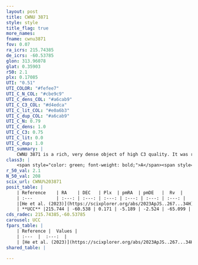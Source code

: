 ```yaml
---
layout: post
title: CWNU 3871
style: style
title_flag: true
more_names: 
fname: cwnu3871
fov: 0.07
ra_icrs: 215.74385
de_icrs: -60.53785
glon: 313.96078
glat: 0.35903
r50: 2.1
plx: 0.17085
UTI: "0.51"
UTI_COLOR: "#fefee7"
UTI_C_N_COL: "#cbe9c9"
UTI_C_dens_COL: "#a6cab9"
UTI_C_C3_COL: "#d4edca"
UTI_C_lit_COL: "#e0a6b3"
UTI_C_dup_COL: "#a6cab9"
UTI_C_N: 0.79
UTI_C_dens: 1.0
UTI_C_C3: 0.75
UTI_C_lit: 0.0
UTI_C_dup: 1.0
UTI_summary: |
    CWNU 3871 is a rich, very dense object of high C3 quality. It was recently reported in the literature.
class3: |
    <span style="color: green; font-weight: bold;">A</span><span style="color: #FFC300; font-weight: bold;">B</span>
r_50_val: 2.1
N_50_val: 208
scix_url: CWNU%203871
posit_table: |
    | Reference    | RA    | DEC   | Plx  | pmRA  | pmDE   |  Rv  |
    | :---         | :---: | :---: | :---: | :---: | :---: | :---: |
    |[He et al. (2023)](https://scixplorer.org/abs/2023ApJS..267...34H) | 215.744 | -60.541 | 0.155 | -5.189 | -2.532 | -74.44 |
    | **UCC** |215.744 | -60.538 | 0.171 | -5.189 | -2.524 | -65.099 | 
cds_radec: 215.74385,-60.53785
carousel: UCC
fpars_table: |
    | Reference |  Values |
    | :---  |  :---:  |
    | [He et al. (2023)](https://scixplorer.org/abs/2023ApJS..267...34H) | `A0=8.65, m-M=13.9, logA=8.2` |
shared_table: |
    
---
```

